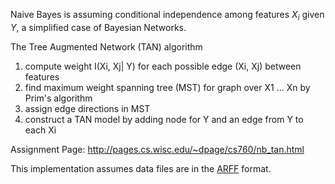 Naive Bayes is assuming conditional independence among features $X_i$ given $Y$, a simplified case of Bayesian Networks.

The Tree Augmented Network (TAN) algorithm

1. compute weight I(Xi, Xj| Y) for each possible edge
(Xi, Xj) between features
2. find maximum weight spanning tree (MST) for graph
over X1 … Xn by Prim's algorithm
3. assign edge directions in MST
4. construct a TAN model by adding node for Y and an
edge from Y to each Xi

Assignment Page: http://pages.cs.wisc.edu/~dpage/cs760/nb_tan.html

This implementation assumes data files are in the [ARFF](http://weka.wikispaces.com/ARFF+%28stable+version%29) format.